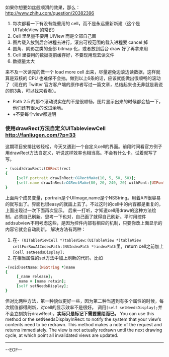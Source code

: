 如果你想要如丝般顺滑的效果，那么：http://www.zhihu.com/question/20382396

1. 每次都看一下有没有能重用的 cell，而不是永远重新新建（这个是 UITableView 的常识）
2. Cell 里尽量不要用 UIView 而是全部自己画
3. 图片载入放到后台进程去进行，滚出可视范围的载入进程要 cancel 掉
4. 圆角、阴影之类的全部 bitmap 化，或者放到后台 draw 好了再拿来用
5. Cell 里要用的数据提前缓存好，不要现用现去读文件
6. 数据量太大

来不及一次读完的做一个 load more cell 出来，尽量避免边滚边读数据，这样就算是双核的 CPU 也难保不会抽。做到以上6条的话，应该就能做出很顺畅的滚动了（现在的 Twitter 官方客户端的原作者写过一篇文章，总结起来也无非就是我说的前3条，可以找来看看）。
- Path 2.5 的那个滚动说实在的不是很顺畅，图片显示出来的时候都会抽一下，他们还有很大的改进余地。
- +不要每个view都透明

### 使用drawRect方法自定义UITableviewCell http://fanliugen.com/?p=33
这期项目安排比较轻松，今天又遇到一个自定义cell的界面。前段时间看官方例子用drawRect方法自定义，听说这样效率也相当高。不会有什么卡。试着就写了写。

```Ruby
- (void)drawRect:(CGRect)rect
{
     [self.portrait drawInRect:CGRectMake(10, 5, 50, 50)];
     [self.name drawInRect:CGRectMake(80, 20, 240, 20) withFont:[UIFont systemFontOfSize:15]];
}
```
上面两个成员变量，portrain是个UIImage,name是个NSString。用着API很容易的就写出了。界面也很easy的就画上去了。不过这时的cell中的内容都是重复的，上面出现过一次下面再次显示。
后来一打听，才知道cell用draw的这种方法绘制，必须自己刷新。思考一下也对，自己画了就得自己刷新。平时用控件addsubview不用考虑这些，是因为控件内部有相应的机制，只要你改上面显示的内容它就会自动刷新。
解决方法有两种：
1. 在`- (UITableViewCell *)tableView:(UITableView *)tableView cellForRowAtIndexPath:(NSIndexPath *)indexPath`里，return cell之前加上`[cell setNeedsDisplay];`
2. 在相当属性的set方法中加上刷新的代码，比如

```Ruby
-(void)setName:(NSString *)name
{
     [_name release];
     _name = [name retain];
     [self setNeedsDisplay];
}
```

但对比两种方法，第一种貌似更好一些，因为第二种当遇到有多个属性的时候，每次赋值都得刷新，对cell的显示效率不是很好。
调用`[self setNeedsDisplay];`并不会立刻执行drawRect:，**实际只是标记下需要重绘而已。**
You can use this method or the setNeedsDisplayInRect: to notify the system that your view’s contents need to be redrawn. This method makes a note of the request and returns immediately. The view is not actually redrawn until the next drawing cycle, at which point all invalidated views are updated.

------

--EOF--